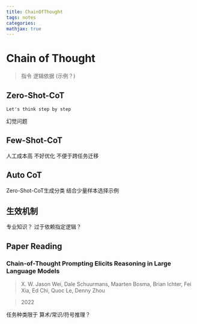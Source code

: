 ```yaml
---
title: ChainOfThought
tags: notes
categories: 
mathjax: true
---
```

# Chain of Thought

> 指令 逻辑依据 (示例？)


## Zero-Shot-CoT

`Let's think step by step`

幻觉问题

## Few-Shot-CoT
人工成本高 不好优化 不便于跨任务迁移

## Auto CoT

Zero-Shot-CoT生成分类 结合少量样本选择示例 
## 生效机制

专业知识？ 过于依赖指定逻辑？

## Paper Reading

### Chain-of-Thought Prompting Elicits Reasoning in Large Language Models

> X. W. Jason Wei, Dale Schuurmans, Maarten Bosma, Brian Ichter, Fei Xia, Ed Chi, Quoc Le, Denny Zhou

> 2022


任务种类限于 算术/常识/符号推理？ 